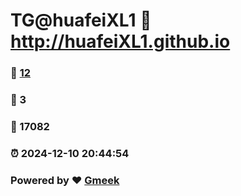 # TG@huafeiXL1 :link: http://huafeiXL1.github.io 
### :page_facing_up: [12](http://huafeiXL1.github.io/tag.html) 
### :speech_balloon: 3 
### :hibiscus: 17082 
### :alarm_clock: 2024-12-10 20:44:54 
### Powered by :heart: [Gmeek](https://github.com/Meekdai/Gmeek)
